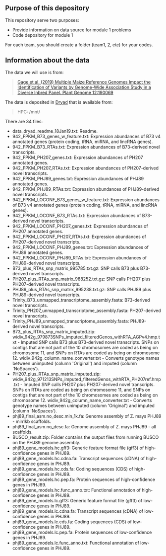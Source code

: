 ## Purpose of this depository
This repository serve two purposes:
- Provide information on data source for module 1 problems
- Code depository for module 1

For each team, you should create a folder (team1, 2, etc) for your codes.

## Information about the data
The data we will use is from:
> [Gage et al. (2019) Multiple Maize Reference Genomes Impact the Identification of Variants by Genome-Wide Association Study in a Diverse Inbred Panel. Plant Genome 12:190069](https://dl.sciencesocieties.org/publications/tpg/abstracts/12/2/180069)

The data is deposited in [Dryad](https://datadryad.org/stash/landing/show?big=showme&id=doi%3A10.5061%2Fdryad.dk22g4h) that is available from:
> HPC: /mnt/

There are 34 files:
- data_dryad_readme_18Jan19.txt: Readme.
- 942_FPKM_B73_genes_w_feature.txt: Expression abundances of B73 v4 annotated genes (protein coding, tRNA, miRNA, and lincRNA genes).
- 942_FPKM_B73_RTAs.txt: Expression abundances of B73-derived novel transcripts.
- 942_FPKM_PH207_genes.txt: Expression abundances of PH207 annotated genes.
- 942_FPKM_PH207_RTAs.txt: Expression abundances of PH207-derived novel transcripts.
- 942_FPKM_PHJ89_genes.txt: Expression abundances of PHJ89 annotated genes.
- 942_FPKM_PHJ89_RTAs.txt: Expression abundances of PHJ89-derived novel transcripts.
- 942_FPKM_LOCONF_B73_genes_w_feature.txt: Expression abundances of B73 v4 annotated genes (protein coding, tRNA, miRNA, and lincRNA genes).
- 942_FPKM_LOCONF_B73_RTAs.txt: Expression abundances of B73-derived novel transcripts.
- 942_FPKM_LOCONF_PH207_genes.txt: Expression abundances of PH207 annotated genes.
- 942_FPKM_LOCONF_PH207_RTAs.txt: Expression abundances of PH207-derived novel transcripts.
- 942_FPKM_LOCONF_PHJ89_genes.txt: Expression abundances of PHJ89 annotated genes.
- 942_FPKM_LOCONF_PHJ89_RTAs.txt: Expression abundances of PHJ89-derived novel transcripts.
- B73_plus_RTAs_snp_matrix_995785.txt.gz: SNP calls B73 plus B73-derived novel transcripts.
- PH207_plus_RTAs_snp_matrix_988252.txt.gz: SNP calls PH207 plus PH207-derived novel transcripts.
- PHJ89_plus_RTAs_snp_matrix_995238.txt.gz: SNP calls PHJ89 plus PHJ89-derived novel transcripts.
- Trinity_B73_unmapped_transcriptome_assembly.fasta: B73-derived novel transcripts.
- Trinity_PH207_unmapped_transcriptome_assembly.fasta: PH207-derived novel transcripts.
- Trinity_PHJ89_unmapped_transcriptome_assembly.fasta: PHJ89-derived novel transcripts.
- B73_plus_RTAs_snp_matrix_imputed.zip: widiv_942g_979873SNPs_imputed_filteredGenos_withRTA_AGPv4.hmp.txt - Imputed SNP calls B73 plus B73-derived novel transcripts. SNPs on contigs that are not part of the 10 chromosomes are coded as being on chromosome 11, and SNPs on RTAs are coded as being on chromosome 12. widiv_942g_column_name_converter.txt - Converts genotype names between unimputed (column 'Original') and imputed (column 'NoSpaces').
- PH207_plus_RTAs_snp_matrix_imputed.zip: widiv_942g_971213SNPs_imputed_filteredGenos_withRTA_PH207ref.hmp.txt - Imputed SNP calls PH207 plus PH207-derived novel transcripts. SNPs on RTAs are coded as being on chromosome 11, and SNPs on contigs that are not part of the 10 chromosomes are coded as being on chromosome 12. widiv_942g_column_name_converter.txt - Converts genotype names between unimputed (column 'Original') and imputed (column 'NoSpaces').
- phj89_final_asm.no_desc.min_1k.fa: Genome assembly of Z. mays PHJ89 - min1kb scaffolds.
- phj89_final_asm.no_desc.fa: Genome assembly of Z. mays PHJ89 - all scaffolds.
- BUSCO_result.zip: Folder contains the output files from running BUSCO on the PHJ89 genome assembly.
- phj89_gene_models.hc.gff3: Generic feature format file (gff3) of high-confidence genes in PHJ89.
- phj89_gene_models.hc.cdna.fa: Transcript sequences (cDNA) of high-confidence genes in PHJ89.
- phj89_gene_models.hc.cds.fa: Coding sequences (CDS) of high-confidence genes in PHJ89.
- phj89_gene_models.hc.pep.fa: Protein sequences of high-confidence genes in PHJ89.
- phj89_gene_models.hc.func_anno.txt: Functional annotation of high-confidence genes in PHJ89.
- phj89_gene_models.lc.gff3: Generic feature format file (gff3) of low-confidence genes in PHJ89.
- phj89_gene_models.lc.cdna.fa: Transcript sequences (cDNA) of low-confidence genes in PHJ89.
- phj89_gene_models.lc.cds.fa: Coding sequences (CDS) of low-confidence genes in PHJ89.
- phj89_gene_models.lc.pep.fa: Protein sequences of low-confidence genes in PHJ89.
- phj89_gene_models.lc.func_anno.txt: Functional annotation of low-confidence genes in PHJ89.
